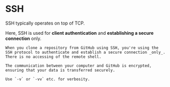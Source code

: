 # SSH

SSH typically operates on top of TCP.

Here, SSH is used for **client authentication** and **establishing a secure connection** only.

~~~admonish example title="Using SSH with GitHub"
When you clone a repository from GitHub using SSH, you're using the SSH protocol to authenticate and establish a secure connection _only_. There is no accessing of the remote shell.

The communication between your computer and GitHub is encrypted, ensuring that your data is transferred securely.
~~~

~~~admonish tip
Use `-v` or `-vv` etc. for verbosity.
~~~
